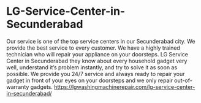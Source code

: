 # LG-Service-Center-in-Secunderabad
Our service is one of the top service centers in our Secunderabad city. We provide the best service to every customer. We have a highly trained technician who will repair your appliance on your doorsteps. LG Service Center in Secunderabad they know about every household gadget very well, understand it’s problem instantly, and try to solve it as soon as possible. We provide you 24/7 service and always ready to repair your gadget in front of your eyes on your doorsteps and we only repair out-of-warranty gadgets. https://lgwashingmachinerepair.com/lg-service-center-in-secunderabad/ 
